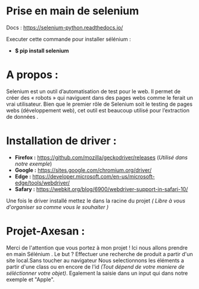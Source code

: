 

# Prise en main de selenium 
Docs : https://selenium-python.readthedocs.io/ 


Executer cette commande pour installer sélénium : 
- **$ pip install selenium**

# A propos : 

Selenium est un outil d’automatisation de test pour le web. Il permet de créer des « robots » qui naviguent dans des pages webs comme le ferait un vrai utilisateur. Bien que le premier rôle de Selenium soit le testing de pages webs (développement web), cet outil est beaucoup utilisé pour l’extraction de données . 


# Installation de driver : 

- **Firefox :** https://github.com/mozilla/geckodriver/releases (*Utilisé dans notre exemple*)
- **Google :** https://sites.google.com/chromium.org/driver/
- **Edge :** https://developer.microsoft.com/en-us/microsoft-edge/tools/webdriver/
- **Safary :** https://webkit.org/blog/6900/webdriver-support-in-safari-10/ 

Une fois le driver installé mettez le dans la racine du projet *( Libre à vous d'organiser sa comme vous le souhaiter )*

# **Projet-Axesan** :
Merci de l'attention que vous portez à mon projet ! 
Ici nous allons prendre en main Sélénium . 
Le but ? Effectuer une recherche de produit a partir d'un site local.Sans toucher au navigateur 
Nous selectionnons les éléments a partir d'une class ou en encore de l'id *(Tout dépend de votre maniere de séléctionner votre objet)*.
Egalement la saisie dans un input qui dans notre exemple et "Apple". 
